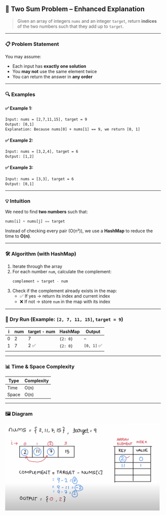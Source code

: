 ## 🧠 Two Sum Problem – Enhanced Explanation

> Given an array of integers `nums` and an integer `target`, return **indices** of the two numbers such that they add up to `target`.

---

### 📋 Problem Statement

You may assume:
- Each input has **exactly one solution**
- You **may not** use the same element twice
- You can return the answer in **any order**

---

### 🔍 Examples

#### ✅ Example 1:
```
Input: nums = [2,7,11,15], target = 9
Output: [0,1]
Explanation: Because nums[0] + nums[1] == 9, we return [0, 1]
```

#### ✅ Example 2:
```
Input: nums = [3,2,4], target = 6
Output: [1,2]
```

#### ✅ Example 3:
```
Input: nums = [3,3], target = 6
Output: [0,1]
```

---

### 💡 Intuition

We need to find **two numbers** such that:
```python
nums[i] + nums[j] == target
```

Instead of checking every pair (O(n²)), we use a **HashMap** to reduce the time to **O(n)**.

---

### 🛠️ Algorithm (with HashMap)

1. Iterate through the array
2. For each number `num`, calculate the complement:
   ```python
   complement = target - num
   ```
3. Check if the complement already exists in the map:
   - ✅ If yes → return its index and current index
   - ❌ If not → store `num` in the map with its index

---

### 🧾 Dry Run (Example: `[2, 7, 11, 15]`, `target = 9`)

| i | num | target - num | HashMap         | Output     |
|---|-----|---------------|------------------|------------|
| 0 | 2   | 7             | `{2: 0}`         | –          |
| 1 | 7   | 2 ✅          | `{2: 0}`         | `[0, 1]` ✅ |
|   |     |               |                  |            |

---

### 📊 Time & Space Complexity

| Type         | Complexity  |
|--------------|-------------|
| Time         | O(n)        |
| Space        | O(n)        |

---

### 🖼️ Diagram

<img src="../Images/2-sum.png" width="500" alt="Two Sum Diagram"/>



